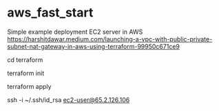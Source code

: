 # aws_fast_start
Simple example deployment EC2 server in AWS
https://harshitdawar.medium.com/launching-a-vpc-with-public-private-subnet-nat-gateway-in-aws-using-terraform-99950c671ce9

cd terraform

terraform init

terraform apply



ssh -i ~/.ssh/id_rsa ec2-user@65.2.126.106